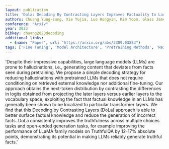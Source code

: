 ```yaml
---
layout: publication
title: 'Dola: Decoding By Contrasting Layers Improves Factuality In Large Language Models'
authors: Chuang Yung-sung, Xie Yujia, Luo Hongyin, Kim Yoon, Glass James, He Pengcheng
conference: "Arxiv"
year: 2023
bibkey: chuang2023decoding
additional_links:
  - {name: "Paper", url: "https://arxiv.org/abs/2309.03883"}
tags: ['Fine Tuning', 'Model Architecture', 'Pretraining Methods', 'Reinforcement Learning', 'Training Techniques', 'Transformer']
---
```

'Despite their impressive capabilities, large language models (LLMs) are prone to hallucinations, i.e., generating content that deviates from facts seen during pretraining. We propose a simple decoding strategy for reducing hallucinations with pretrained LLMs that does not require conditioning on retrieved external knowledge nor additional fine-tuning. Our approach obtains the next-token distribution by contrasting the differences in logits obtained from projecting the later layers versus earlier layers to the vocabulary space, exploiting the fact that factual knowledge in an LLMs has generally been shown to be localized to particular transformer layers. We find that this Decoding by Contrasting Layers (DoLa) approach is able to better surface factual knowledge and reduce the generation of incorrect facts. DoLa consistently improves the truthfulness across multiple choices tasks and open-ended generation tasks, for example improving the performance of LLaMA family models on TruthfulQA by 12-17&#37; absolute points, demonstrating its potential in making LLMs reliably generate truthful facts.'
